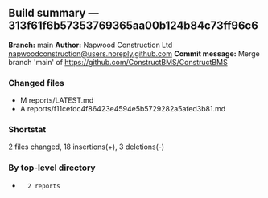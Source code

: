 ## Build summary — 313f61f6b57353769365aa00b124b84c73ff96c6

**Branch:** main **Author:** Napwood Construction Ltd <napwoodconstruction@users.noreply.github.com>
**Commit message:** Merge branch 'main' of https://github.com/ConstructBMS/ConstructBMS

### Changed files

- M reports/LATEST.md
- A reports/f11cefdc4f86423e4594e5b5729282a5afed3b81.md

### Shortstat

2 files changed, 18 insertions(+), 3 deletions(-)

### By top-level directory

-       2 reports

